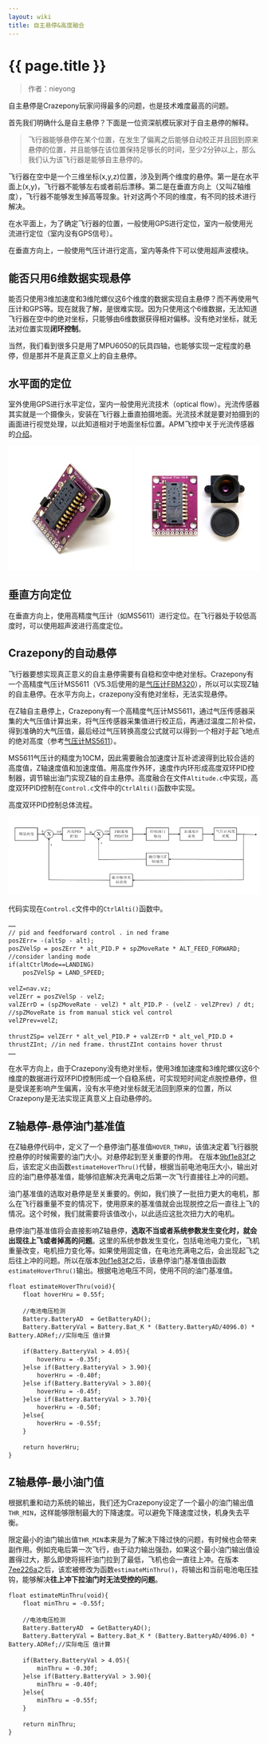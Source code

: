 ```yaml
---
layout: wiki
title: 自主悬停&高度融合
---
```


# {{ page.title }}

> 作者：nieyong

自主悬停是Crazepony玩家问得最多的问题，也是技术难度最高的问题。

首先我们明确什么是自主悬停？下面是一位资深航模玩家对于自主悬停的解释。

> 飞行器能够悬停在某个位置，在发生了偏离之后能够自动校正并且回到原来悬停的位置，并且能够在该位置保持足够长的时间，至少2分钟以上，那么我们认为该飞行器是能够自主悬停的。

飞行器在空中是一个三维坐标(x,y,z)位置，涉及到两个维度的悬停。第一是在水平面上(x,y)，飞行器不能够左右或者前后漂移。第二是在垂直方向上（又叫Z轴维度），飞行器不能够发生掉高等现象。针对这两个不同的维度，有不同的技术进行解决。

在水平面上，为了确定飞行器的位置，一般使用GPS进行定位，室内一般使用光流进行定位（室内没有GPS信号）。

在垂直方向上，一般使用气压计进行定高，室内等条件下可以使用超声波模块。

## 能否只用6维数据实现悬停

能否只使用3维加速度和3维陀螺仪这6个维度的数据实现自主悬停？而不再使用气压计和GPS等。现在就我了解，是很难实现。因为只使用这个6维数据，无法知道飞行器在空中的绝对坐标，只能够由6维数据获得相对偏移。没有绝对坐标，就无法对位置实现**闭环控制**。

当然，我们看到很多只是用了MPU6050的玩具四轴，也能够实现一定程度的悬停，但是那并不是真正意义上的自主悬停。

## 水平面的定位

室外使用GPS进行水平定位，室内一般使用光流技术（optical flow）。光流传感器其实就是一个摄像头，安装在飞行器上垂直拍摄地面。光流技术就是要对拍摄到的画面进行视觉处理，以此知道相对于地面坐标位置。APM飞控中关于光流传感器的[介绍](http://copter.ardupilot.cn/wiki/optical-flow-sensor/)。

![](/assets/img/optical-flow-sensor.jpg)
![](/assets/img/optical-flow-sensor-2.jpg)

## 垂直方向定位

在垂直方向上，使用高精度气压计（如MS5611）进行定位。在飞行器处于较低高度时，可以使用超声波进行高度定位。

## Crazepony的自动悬停

飞行器要想实现真正意义的自主悬停需要有自稳和空中绝对坐标。Crazepony有一个高精度气压计MS5611（V5.3后使用的是[气压计FBM320](./fbm320.html)），所以可以实现Z轴的自主悬停。在水平方向上，crazepony没有绝对坐标，无法实现悬停。

在Z轴自主悬停上，Crazepony有一个高精度气压计MS5611，通过气压传感器采集的大气压值计算出来，将气压传感器采集值进行校正后，再通过温度二阶补偿，得到准确的大气压值，最后经过气压转换高度公式就可以得到一个相对于起飞地点的绝对高度（参考[气压计MS5611](./ms5611.html)）。

MS5611气压计的精度为10CM，因此需要融合加速度计互补滤波得到比较合适的高度值，Z轴速度值和加速度值。用高度作外环，速度作内环形成高度双环PID控制器，调节输出油门实现Z轴的自主悬停。高度融合在文件`Altitude.c`中实现，高度双环PID控制在`Control.c`文件中的`CtrlAlti()`函数中实现。

高度双环PID控制总体流程。

![](/assets/img/gdpid.png)

代码实现在`Control.c`文件中的`CtrlAlti()`函数中。

~~~
……
// pid and feedforward control . in ned frame
posZErr= -(altSp - alt);
posZVelSp = posZErr * alt_PID.P + spZMoveRate * ALT_FEED_FORWARD;
//consider landing mode
if(altCtrlMode==LANDING)
    posZVelSp = LAND_SPEED;

velZ=nav.vz;	
velZErr = posZVelSp - velZ;
valZErrD = (spZMoveRate - velZ) * alt_PID.P - (velZ - velZPrev) / dt;	//spZMoveRate is from manual stick vel control
velZPrev=velZ;

thrustZSp= velZErr * alt_vel_PID.P + valZErrD * alt_vel_PID.D + thrustZInt;	//in ned frame. thrustZInt contains hover thrust
……
~~~

在水平方向上，由于Crazepony没有绝对坐标，使用3维加速度和3维陀螺仪这6个维度的数据进行双环PID控制形成一个自稳系统，可实现短时间定点脱控悬停，但是受误差影响产生偏离，没有水平绝对坐标就无法回到原来的位置，所以Crazepony是无法实现正真意义上自动悬停的。

## Z轴悬停-悬停油门基准值

在Z轴悬停代码中，定义了一个悬停油门基准值`HOVER_THRU`，该值决定着飞行器脱控悬停的时候需要的油门大小。对悬停起到至关重要的作用。 在版本[9bf1e83f](https://github.com/Crazepony/crazepony-firmware-none/commit/9bf1e83f78c5f238e65faac1f0ac2cba1527cc29)之后，该宏定义由函数`estimateHoverThru()`代替，根据当前电池电压大小，输出对应的油门悬停基准值，能够彻底解决充满电之后第一次飞行直接往上冲的问题。

油门基准值的选取对悬停是至关重要的。例如，我们换了一批扭力更大的电机，那么在飞行器重量不变的情况下，使用原来的基准值就会出现脱控之后一直往上飞的情况。这个时候，我们就需要将该值改小，以此适应这批次扭力大的电机。

悬停油门基准值将会直接影响Z轴悬停，**选取不当或者系统参数发生变化时，就会出现往上飞或者掉高的问题**。这里的系统参数发生变化，包括电池电力变化，飞机重量改变，电机扭力变化等。如果使用固定值，在电池充满电之后，会出现起飞之后往上冲的问题。所以在版本[9bf1e83f](https://github.com/Crazepony/crazepony-firmware-none/commit/9bf1e83f78c5f238e65faac1f0ac2cba1527cc29)之后，该悬停油门基准值由函数`estimateHoverThru()`输出。根据电池电压不同，使用不同的油门基准值。

~~~
float estimateHoverThru(void){
	float hoverHru = 0.55f;
	
	//电池电压检测
	Battery.BatteryAD  = GetBatteryAD();
	Battery.BatteryVal = Battery.Bat_K * (Battery.BatteryAD/4096.0) * Battery.ADRef;//实际电压 值计算
	
	if(Battery.BatteryVal > 4.05){
		hoverHru = -0.35f;
	}else if(Battery.BatteryVal > 3.90){
		hoverHru = -0.40f;
	}else if(Battery.BatteryVal > 3.80){
		hoverHru = -0.45f;
	}else if(Battery.BatteryVal > 3.70){
		hoverHru = -0.50f;
	}else{
		hoverHru = -0.55f;
	}

	return hoverHru;
}
~~~

## Z轴悬停-最小油门值
根据机重和动力系统的输出，我们还为Crazepony设定了一个最小的油门输出值`THR_MIN`，这样能够限制最大的下降速度。可以避免下降速度过快，机身失去平衡。

限定最小的油门输出值`THR_MIN`本来是为了解决下降过快的问题，有时候也会带来副作用。例如充电后第一次飞行，由于动力输出强劲，如果这个最小油门输出值设置得过大，那么即使将摇杆油门拉到了最低，飞机也会一直往上冲。在版本[7ee226a](https://github.com/Crazepony/crazepony-firmware-none/commit/7ee226a181f03e50f1d0b4a09fb3faf534ccd0a9)之后，该宏被修改为函数`estimateMinThru()`，将输出和当前电池电压挂钩，能够解决**往上冲下拉油门时无法受控的问题**。

~~~
float estimateMinThru(void){
	float minThru = -0.55f;
	
	//电池电压检测
	Battery.BatteryAD  = GetBatteryAD();
	Battery.BatteryVal = Battery.Bat_K * (Battery.BatteryAD/4096.0) * Battery.ADRef;//实际电压 值计算
	
	if(Battery.BatteryVal > 4.05){
		minThru = -0.30f;
	}else if(Battery.BatteryVal > 3.90){
		minThru = -0.40f;
	}else{
		minThru = -0.55f;
	}
	
	return minThru;
}
~~~
